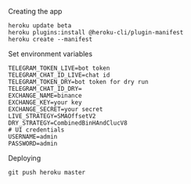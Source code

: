 Creating the app
```shell
heroku update beta
heroku plugins:install @heroku-cli/plugin-manifest
heroku create --manifest
```

Set environment variables
```
TELEGRAM_TOKEN_LIVE=bot token
TELEGRAM_CHAT_ID_LIVE=chat id
TELEGRAM_TOKEN_DRY=bot token for dry run
TELEGRAM_CHAT_ID_DRY=
EXCHANGE_NAME=binance
EXCHANGE_KEY=your key
EXCHANGE_SECRET=your secret
LIVE_STRATEGY=SMAOffsetV2
DRY_STRATEGY=CombinedBinHAndClucV8
# UI credentials
USERNAME=admin
PASSWORD=admin
```

Deploying
```
git push heroku master
```

